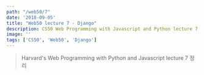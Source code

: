 ```yaml
---
path: "/web50/7"
date: '2018-09-05'
title: "Web50 lecture 7 - Django"
description: CS50 Web Programming with Javascript and Python lecture 7 정리
image: ''
tags: ['CS50', 'Web50', 'Django']
---
```

> Harvard's Web Programming with Python and Javascript lecture 7 정리

###